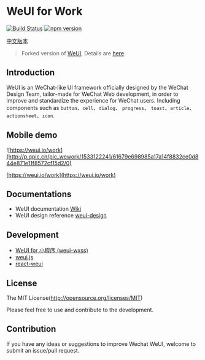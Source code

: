 WeUI for Work
====

[![Build Status](https://travis-ci.org/Tencent/weui.svg?branch=master)](https://travis-ci.org/Tencent/weui)
[![npm version](https://img.shields.io/npm/v/weui.svg)](https://www.npmjs.org/package/weui)

[中文版本](README_cn.md)

> Forked version of [WeUI](https://github.com/tencent/weui), Details are [here](https://work.weixin.qq.com/api/doc#12146).

## Introduction

WeUI is an WeChat-like UI framework officially designed by the WeChat Design Team, tailor-made for WeChat Web development, in order to improve and standardize the experience for WeChat users. Including components such as `button`、`cell`、`dialog`、 `progress`、 `toast`、`article`、`actionsheet`、`icon`.

## Mobile demo

![https://weui.io/work](http://p.qpic.cn/pic_wework/1533122241/61679e698985a17a14f8832ce0d844e871e11f8572cf15d2/0)

[https://weui.io/work](https://weui.io/work)

## Documentations

- WeUI documentation [Wiki](https://github.com/Tencent/weui/wiki)
- WeUI design reference [weui-design](https://github.com/weui/weui-design)

## Development

- [WeUI for 小程序 (weui-wxss)](https://github.com/Tencent/weui-wxss/)
- [weui.js](https://github.com/weui/weui.js/)
- [react-weui](https://github.com/weui/react-weui/)

## License

The MIT License(http://opensource.org/licenses/MIT)

Please feel free to use and contribute to the development.

## Contribution

If you have any ideas or suggestions to improve Wechat WeUI, welcome to submit an issue/pull request.
